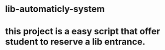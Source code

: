 # lib-automaticly-system
# this project is a easy script that offer student to reserve a lib entrance.
